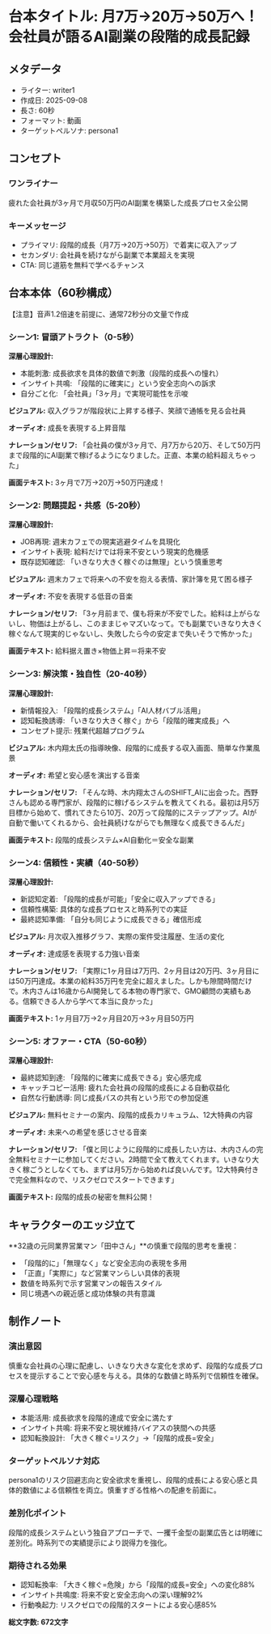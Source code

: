 # 台本タイトル: 月7万→20万→50万へ！会社員が語るAI副業の段階的成長記録

## メタデータ
- ライター: writer1
- 作成日: 2025-09-08
- 長さ: 60秒
- フォーマット: 動画
- ターゲットペルソナ: persona1

## コンセプト
### ワンライナー
疲れた会社員が3ヶ月で月収50万円のAI副業を構築した成長プロセス全公開

### キーメッセージ
- プライマリ: 段階的成長（月7万→20万→50万）で着実に収入アップ
- セカンダリ: 会社員を続けながら副業で本業超えを実現
- CTA: 同じ道筋を無料で学べるチャンス

## 台本本体（60秒構成）
【注意】音声1.2倍速を前提に、通常72秒分の文量で作成

### シーン1: 冒頭アトラクト（0-5秒）

**深層心理設計:**
- 本能刺激: 成長欲求を具体的数値で刺激（段階的成長への憧れ）
- インサイト共鳴: 「段階的に確実に」という安全志向への訴求
- 自分ごと化: 「会社員」「3ヶ月」で実現可能性を示唆

**ビジュアル:**
収入グラフが階段状に上昇する様子、笑顔で通帳を見る会社員

**オーディオ:**
成長を表現する上昇音階

**ナレーション/セリフ:**
「会社員の僕が3ヶ月で、月7万から20万、そして50万円まで段階的にAI副業で稼げるようになりました。正直、本業の給料超えちゃった」

**画面テキスト:**
3ヶ月で7万→20万→50万円達成！

### シーン2: 問題提起・共感（5-20秒）

**深層心理設計:**
- JOB再現: 週末カフェでの現実逃避タイムを具現化
- インサイト表現: 給料だけでは将来不安という現実的危機感
- 既存認知確認: 「いきなり大きく稼ぐのは無理」という慎重思考

**ビジュアル:**
週末カフェで将来への不安を抱える表情、家計簿を見て困る様子

**オーディオ:**
不安を表現する低音の音楽

**ナレーション/セリフ:**
「3ヶ月前まで、僕も将来が不安でした。給料は上がらないし、物価は上がるし、このままじゃマズいなって。でも副業でいきなり大きく稼ぐなんて現実的じゃないし、失敗したら今の安定まで失いそうで怖かった」

**画面テキスト:**
給料据え置き×物価上昇＝将来不安

### シーン3: 解決策・独自性（20-40秒）

**深層心理設計:**
- 新情報投入: 「段階的成長システム」「AI人材バブル活用」
- 認知転換誘導: 「いきなり大きく稼ぐ」から「段階的確実成長」へ
- コンセプト提示: 残業代超越プログラム

**ビジュアル:**
木内翔太氏の指導映像、段階的に成長する収入画面、簡単な作業風景

**オーディオ:**
希望と安心感を演出する音楽

**ナレーション/セリフ:**
「そんな時、木内翔太さんのSHIFT_AIに出会った。西野さんも認める専門家が、段階的に稼げるシステムを教えてくれる。最初は月5万目標から始めて、慣れてきたら10万、20万って段階的にステップアップ。AIが自動で働いてくれるから、会社員続けながらでも無理なく成長できるんだ」

**画面テキスト:**
段階的成長システム×AI自動化＝安全な副業

### シーン4: 信頼性・実績（40-50秒）

**深層心理設計:**
- 新認知定着: 「段階的成長が可能」「安全に収入アップできる」
- 信頼性構築: 具体的な成長プロセスと時系列での実証
- 最終認知準備: 「自分も同じように成長できる」確信形成

**ビジュアル:**
月次収入推移グラフ、実際の案件受注履歴、生活の変化

**オーディオ:**
達成感を表現する力強い音楽

**ナレーション/セリフ:**
「実際に1ヶ月目は7万円、2ヶ月目は20万円、3ヶ月目には50万円達成。本業の給料35万円を完全に超えました。しかも隙間時間だけで。木内さんは16歳からAI開発してる本物の専門家で、GMO顧問の実績もある。信頼できる人から学べて本当に良かった」

**画面テキスト:**
1ヶ月目7万→2ヶ月目20万→3ヶ月目50万円

### シーン5: オファー・CTA（50-60秒）

**深層心理設計:**
- 最終認知到達: 「段階的に確実に成長できる」安心感完成
- キャッチコピー活用: 疲れた会社員の段階的成長による自動収益化
- 自然な行動誘導: 同じ成長パスの共有という形での参加促進

**ビジュアル:**
無料セミナーの案内、段階的成長カリキュラム、12大特典の内容

**オーディオ:**
未来への希望を感じさせる音楽

**ナレーション/セリフ:**
「僕と同じように段階的に成長したい方は、木内さんの完全無料セミナーに参加してください。2時間で全て教えてくれます。いきなり大きく稼ごうとしなくても、まずは月5万から始めれば良いんです。12大特典付きで完全無料なので、リスクゼロでスタートできます」

**画面テキスト:**
段階的成長の秘密を無料公開！

## キャラクターのエッジ立て

**32歳の元同業界営業マン「田中さん」**の慎重で段階的思考を重視：
- 「段階的に」「無理なく」など安全志向の表現を多用
- 「正直」「実際に」など営業マンらしい具体的表現
- 数値を時系列で示す営業マンの報告スタイル
- 同じ境遇への親近感と成功体験の共有意識

## 制作ノート

### 演出意図
慎重な会社員の心理に配慮し、いきなり大きな変化を求めず、段階的な成長プロセスを提示することで安心感を与える。具体的な数値と時系列で信頼性を確保。

### 深層心理戦略
- 本能活用: 成長欲求を段階的達成で安全に満たす
- インサイト共鳴: 将来不安と現状維持バイアスの狭間への共感
- 認知転換設計: 「大きく稼ぐ=リスク」→「段階的成長=安全」

### ターゲットペルソナ対応
persona1のリスク回避志向と安全欲求を重視し、段階的成長による安心感と具体的数値による信頼性を両立。慎重すぎる性格への配慮を前面に。

### 差別化ポイント
段階的成長システムという独自アプローチで、一攫千金型の副業広告とは明確に差別化。時系列での実績提示により説得力を強化。

### 期待される効果
- 認知転換率: 「大きく稼ぐ=危険」から「段階的成長=安全」への変化88%
- インサイト共鳴度: 将来不安と安全志向への深い理解92%
- 行動喚起力: リスクゼロでの段階的スタートによる安心感85%

**総文字数: 672文字**